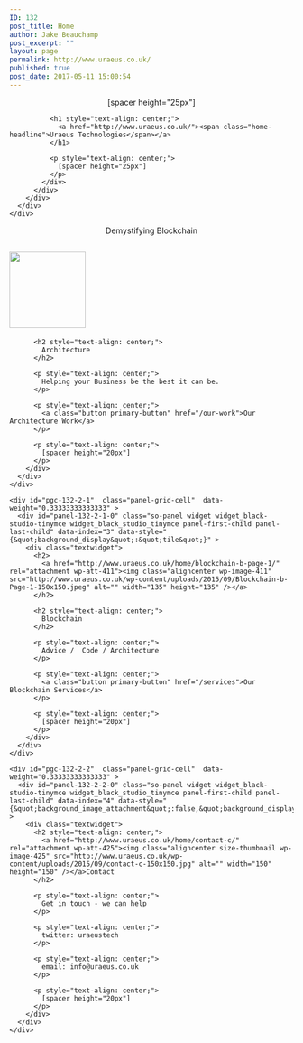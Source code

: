 ```yaml
---
ID: 132
post_title: Home
author: Jake Beauchamp
post_excerpt: ""
layout: page
permalink: http://www.uraeus.co.uk/
published: true
post_date: 2017-05-11 15:00:54
---
```

<div id="pl-132"  class="panel-layout" >
  <div id="pg-132-0"  class="panel-grid panel-has-style"  data-style="{&quot;background&quot;:&quot;#000000&quot;,&quot;background_image_attachment&quot;:&quot;181&quot;,&quot;background_display&quot;:&quot;cover&quot;,&quot;row_stretch&quot;:&quot;full&quot;,&quot;cell_alignment&quot;:&quot;flex-start&quot;}" >
    <div class="siteorigin-panels-stretch panel-row-style panel-row-style-for-132-0" data-stretch-type="full" >
      <div id="pgc-132-0-0"  class="panel-grid-cell"  data-weight="1" >
        <div id="panel-132-0-0-0" class="so-panel widget widget_black-studio-tinymce widget_black_studio_tinymce panel-first-child panel-last-child" data-index="0" data-style="{&quot;background_display&quot;:&quot;center&quot;,&quot;font_color&quot;:&quot;#f9f9f9&quot;}" >
          <div class="panel-widget-style panel-widget-style-for-132-0-0-0" >
            <div class="textwidget">
              <p style="text-align: center;">
                [spacer height="25px"]
              </p>
              
              <h1 style="text-align: center;">
                <a href="http://www.uraeus.co.uk/"><span class="home-headline">Uraeus Technologies</span></a>
              </h1>
              
              <p style="text-align: center;">
                [spacer height="25px"]
              </p>
            </div>
          </div>
        </div>
      </div>
    </div>
  </div>
  
  <div id="pg-132-1"  class="panel-grid panel-no-style"  data-style="{&quot;background_display&quot;:&quot;tile&quot;,&quot;cell_alignment&quot;:&quot;flex-start&quot;}" >
    <div id="pgc-132-1-0"  class="panel-grid-cell"  data-weight="1" >
      <div id="panel-132-1-0-0" class="so-panel widget widget_black-studio-tinymce widget_black_studio_tinymce panel-first-child panel-last-child" data-index="1" data-style="{&quot;background_display&quot;:&quot;tile&quot;}" >
        <div class="textwidget">
          <p style="text-align: center;">
            Demystifying Blockchain
          </p>
        </div>
      </div>
    </div>
  </div>
  
  <div id="pg-132-2"  class="panel-grid panel-no-style" >
    <div id="pgc-132-2-0"  class="panel-grid-cell"  data-weight="0.33333333333333" >
      <div id="panel-132-2-0-0" class="so-panel widget widget_black-studio-tinymce widget_black_studio_tinymce panel-first-child panel-last-child" data-index="2" data-style="{&quot;background_display&quot;:&quot;tile&quot;}" >
        <div class="textwidget">
          <h2>
            <a href="http://www.uraeus.co.uk/home/architecture-a/" rel="attachment wp-att-424"><img class="aligncenter  wp-image-424" src="http://www.uraeus.co.uk/wp-content/uploads/2015/09/architecture-a-150x150.jpg" alt="" width="135" height="135" /></a>
          </h2>
          
          <h2 style="text-align: center;">
            Architecture
          </h2>
          
          <p style="text-align: center;">
            Helping your Business be the best it can be.
          </p>
          
          <p style="text-align: center;">
            <a class="button primary-button" href="/our-work">Our Architecture Work</a>
          </p>
          
          <p style="text-align: center;">
            [spacer height="20px"]
          </p>
        </div>
      </div>
    </div>
    
    <div id="pgc-132-2-1"  class="panel-grid-cell"  data-weight="0.33333333333333" >
      <div id="panel-132-2-1-0" class="so-panel widget widget_black-studio-tinymce widget_black_studio_tinymce panel-first-child panel-last-child" data-index="3" data-style="{&quot;background_display&quot;:&quot;tile&quot;}" >
        <div class="textwidget">
          <h2>
            <a href="http://www.uraeus.co.uk/home/blockchain-b-page-1/" rel="attachment wp-att-411"><img class="aligncenter wp-image-411" src="http://www.uraeus.co.uk/wp-content/uploads/2015/09/Blockchain-b-Page-1-150x150.jpeg" alt="" width="135" height="135" /></a>
          </h2>
          
          <h2 style="text-align: center;">
            Blockchain
          </h2>
          
          <p style="text-align: center;">
            Advice /  Code / Architecture
          </p>
          
          <p style="text-align: center;">
            <a class="button primary-button" href="/services">Our Blockchain Services</a>
          </p>
          
          <p style="text-align: center;">
            [spacer height="20px"]
          </p>
        </div>
      </div>
    </div>
    
    <div id="pgc-132-2-2"  class="panel-grid-cell"  data-weight="0.33333333333333" >
      <div id="panel-132-2-2-0" class="so-panel widget widget_black-studio-tinymce widget_black_studio_tinymce panel-first-child panel-last-child" data-index="4" data-style="{&quot;background_image_attachment&quot;:false,&quot;background_display&quot;:&quot;tile&quot;}" >
        <div class="textwidget">
          <h2 style="text-align: center;">
            <a href="http://www.uraeus.co.uk/home/contact-c/" rel="attachment wp-att-425"><img class="aligncenter size-thumbnail wp-image-425" src="http://www.uraeus.co.uk/wp-content/uploads/2015/09/contact-c-150x150.jpg" alt="" width="150" height="150" /></a>Contact
          </h2>
          
          <p style="text-align: center;">
            Get in touch - we can help
          </p>
          
          <p style="text-align: center;">
            twitter: uraeustech
          </p>
          
          <p style="text-align: center;">
            email: info@uraeus.co.uk
          </p>
          
          <p style="text-align: center;">
            [spacer height="20px"]
          </p>
        </div>
      </div>
    </div>
  </div>
</div>